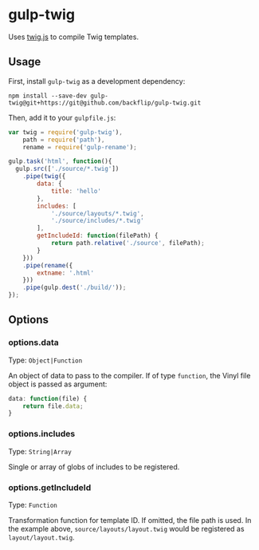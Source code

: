 # gulp-twig

Uses [twig.js](https://www.npmjs.com/package/twigjs) to compile Twig templates.

## Usage

First, install `gulp-twig` as a development dependency:

```shell
npm install --save-dev gulp-twig@git+https://git@github.com/backflip/gulp-twig.git
```

Then, add it to your `gulpfile.js`:

```javascript
var twig = require('gulp-twig'),
    path = require('path'),
    rename = require('gulp-rename');

gulp.task('html', function(){
  gulp.src(['./source/*.twig'])
    .pipe(twig({
        data: {
            title: 'hello'
        },
        includes: [
            './source/layouts/*.twig',
            './source/includes/*.twig'
        ],
        getIncludeId: function(filePath) {
            return path.relative('./source', filePath);
        }
    }))
    .pipe(rename({
        extname: '.html'
    }))
    .pipe(gulp.dest('./build/'));
});
```

## Options

### options.data
Type: `Object|Function`

An object of data to pass to the compiler. If of type `function`, the Vinyl file object is passed as argument:
```js
data: function(file) {
    return file.data;
}
```

### options.includes
Type: `String|Array`

Single or array of globs of includes to be registered.

### options.getIncludeId
Type: `Function`

Transformation function for template ID. If omitted, the file path is used. In the example above, `source/layouts/layout.twig` would be registered as `layout/layout.twig`.

